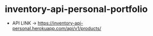 # inventory-api-personal-portfolio


* API LINK -> https://inventory-api-personal.herokuapp.com/api/v1/products/
